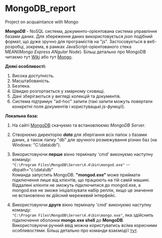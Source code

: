# MongoDB_report
Project on acquaintance with Mongo


***MongoDB*** - NoSQL система, документо-орієнтована система управління базами даних. Для збереження даних використовується *json* подібний формат, що дуже зручно для програмістів на "js". Застосовується в веб-розробці, зокрема, в рамках JavaScript-орієнтованого стека MEAN(*Mongo Express ANgular Node*). Більш детально про MongoDB читаємо тут [Wiki](https://ru.wikipedia.org/wiki/MongoDB) або тут [Mongo](https://www.mongodb.com/).

**Деякі особливості:**
1. Висока доступність.
2. Масштабованість.
3. Безпека.
4. Швидко розгортається у хмарному сховищі.
5. Дані зберігаються у вигляді колекцій та документів.
6. Система підтримує "ad-hoc" запити (такі запити можуть повертати конкретні поля документів і користувацькі *js-функції*).

**Локальна база:**
1. На сайті [MongoDB](https://www.mongodb.com/try/download/enterprise) скачуємо та встановлюємо *MongoDB Server*.
2. Створюємо директорію ***data*** для зберігання всіх папок з базами даних, а також папку "db" для зручного розмежування різних баз (на Windows: "C:\data\db").
3. Використовуючи **перше** вікно терміналу 'cmd' виконуємо наступну команду:  
``` "C:\Program Files\MongoDB\Server\4.4\bin\mongod.exe" ``` --dbpath="c:\data\db"  
Команда запустить MongoDB. **"mongod.exe"** може приймати підключення лише від клієнтів, що працюють на тій самій машині. Віддалені клієнти не зможуть підключитися до mongod.exe, а mongod.exe не зможе ініціалізувати набір реплік, якщо це значення не встановлено як дійсний мережевий інтерфейс.  

4. Використовуючи **друге** вікно терміналу 'cmd' виконуємо наступну команду:  
``` "C:\Program Files\MongoDB\Server\4.4\bin\mongo.exe" ```, яка здійснить підключення оболонки **mongo.exe shell** до  **MongoDB**.
Використовуючи ручний ввід можна користуватись всіма корисними особливостями. Більш детально про команди взаємодїї [тут]().
